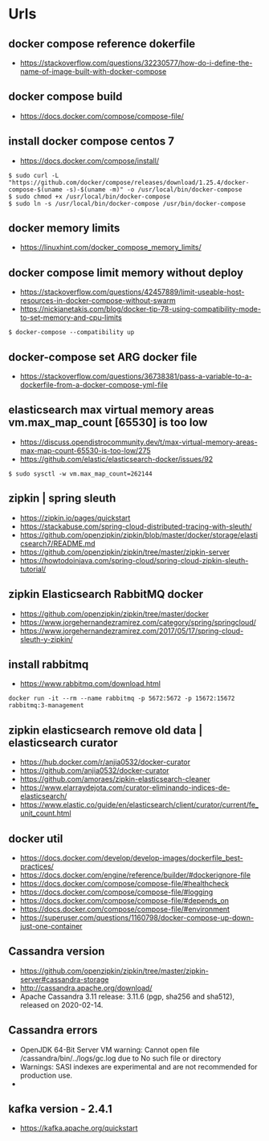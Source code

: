 # Urls

## docker compose reference dokerfile
- https://stackoverflow.com/questions/32230577/how-do-i-define-the-name-of-image-built-with-docker-compose

## docker compose build
- https://docs.docker.com/compose/compose-file/

## install docker compose centos 7
- https://docs.docker.com/compose/install/

```
$ sudo curl -L "https://github.com/docker/compose/releases/download/1.25.4/docker-compose-$(uname -s)-$(uname -m)" -o /usr/local/bin/docker-compose
$ sudo chmod +x /usr/local/bin/docker-compose
$ sudo ln -s /usr/local/bin/docker-compose /usr/bin/docker-compose
``` 

## docker memory limits
- https://linuxhint.com/docker_compose_memory_limits/

## docker compose limit memory without deploy
- https://stackoverflow.com/questions/42457889/limit-useable-host-resources-in-docker-compose-without-swarm
- https://nickjanetakis.com/blog/docker-tip-78-using-compatibility-mode-to-set-memory-and-cpu-limits
```
$ docker-compose --compatibility up
```

## docker-compose set ARG docker file
- https://stackoverflow.com/questions/36738381/pass-a-variable-to-a-dockerfile-from-a-docker-compose-yml-file


## elasticsearch max virtual memory areas vm.max_map_count [65530] is too low
- https://discuss.opendistrocommunity.dev/t/max-virtual-memory-areas-max-map-count-65530-is-too-low/275
- https://github.com/elastic/elasticsearch-docker/issues/92
```
$ sudo sysctl -w vm.max_map_count=262144
```

## zipkin | spring sleuth
- https://zipkin.io/pages/quickstart
- https://stackabuse.com/spring-cloud-distributed-tracing-with-sleuth/
- https://github.com/openzipkin/zipkin/blob/master/docker/storage/elasticsearch7/README.md
- https://github.com/openzipkin/zipkin/tree/master/zipkin-server
- https://howtodoinjava.com/spring-cloud/spring-cloud-zipkin-sleuth-tutorial/

## zipkin Elasticsearch RabbitMQ docker
- https://github.com/openzipkin/zipkin/tree/master/docker
- https://www.jorgehernandezramirez.com/category/spring/springcloud/
- https://www.jorgehernandezramirez.com/2017/05/17/spring-cloud-sleuth-y-zipkin/


## install rabbitmq
- https://www.rabbitmq.com/download.html
``` 
docker run -it --rm --name rabbitmq -p 5672:5672 -p 15672:15672 rabbitmq:3-management
```

## zipkin elasticsearch remove old data | elasticsearch curator
- https://hub.docker.com/r/anjia0532/docker-curator
- https://github.com/anjia0532/docker-curator
- https://github.com/amoraes/zipkin-elasticsearch-cleaner
- https://www.elarraydejota.com/curator-eliminando-indices-de-elasticsearch/
- https://www.elastic.co/guide/en/elasticsearch/client/curator/current/fe_unit_count.html


## docker util
- https://docs.docker.com/develop/develop-images/dockerfile_best-practices/
- https://docs.docker.com/engine/reference/builder/#dockerignore-file
- https://docs.docker.com/compose/compose-file/#healthcheck
- https://docs.docker.com/compose/compose-file/#logging
- https://docs.docker.com/compose/compose-file/#depends_on
- https://docs.docker.com/compose/compose-file/#environment
- https://superuser.com/questions/1160798/docker-compose-up-down-just-one-container


## Cassandra version
- https://github.com/openzipkin/zipkin/tree/master/zipkin-server#cassandra-storage
- http://cassandra.apache.org/download/
- Apache Cassandra 3.11 release: 3.11.6 (pgp, sha256 and sha512), released on 2020-02-14.

## Cassandra errors
- OpenJDK 64-Bit Server VM warning: Cannot open file /cassandra/bin/../logs/gc.log due to No such file or directory
- Warnings: SASI indexes are experimental and are not recommended for production use.
- 

## kafka version - 2.4.1
- https://kafka.apache.org/quickstart
